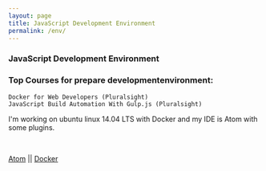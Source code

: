 ```yaml
---
layout: page
title: JavaScript Development Environment
permalink: /env/
---
```



### JavaScript Development Environment

### Top Courses for prepare developmentenvironment:


    Docker for Web Developers (Pluralsight)
    JavaScript Build Automation With Gulp.js (Pluralsight)


I'm working on ubuntu linux 14.04 LTS with Docker and my IDE is Atom with some plugins.


<br/>

<a href="/env/atom/">Atom</a> ||
<a href="/env/docker/">Docker</a>
